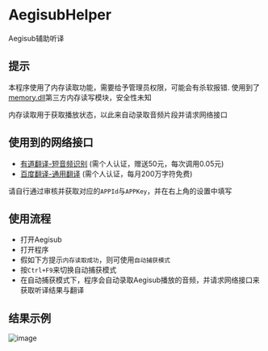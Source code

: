 # AegisubHelper
Aegisub辅助听译

## 提示
本程序使用了内存读取功能，需要给予管理员权限，可能会有杀软报错.
使用到了[memory.dll](https://github.com/erfg12/memory.dll)第三方内存读写模块，安全性未知

内存读取用于获取播放状态，以此来自动录取音频片段并请求网络接口

## 使用到的网络接口
- [有道翻译-短音频识别](https://ai.youdao.com/product-asr.s) (需个人认证，赠送50元，每次调用0.05元)
- [百度翻译-通用翻译](https://fanyi-api.baidu.com/product/11) (需个人认证，每月200万字符免费)

请自行通过审核并获取对应的`APPId`与`APPKey`，并在右上角的设置中填写

## 使用流程
- 打开Aegisub
- 打开程序
- 假如下方提示`内存读取成功`，则可使用`自动捕获模式`
- 按`Ctrl+F9`来切换自动捕获模式
- 在自动捕获模式下，程序会自动录取Aegisub播放的音频，并请求网络接口来获取听译结果与翻译

## 结果示例
![image](https://user-images.githubusercontent.com/50934714/171083491-74ce7c1a-e830-442c-bc22-f49f0e8fbdab.png)
